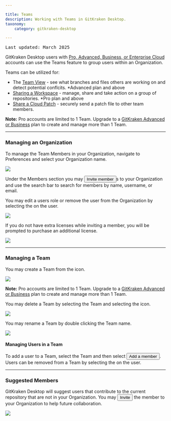 ```yaml
---

title: Teams
description: Working with Teams in GitKraken Desktop.
taxonomy:
    category: gitkraken-desktop

---
```

<kbd>Last updated: March 2025</kbd>

GitKraken Desktop users with <a href="https://www.gitkraken.com/git-client/pricing?source=help_center&product=gitkraken">Pro, Advanced, Business, or Enterprise Cloud</a> accounts can use the Teams feature to group users within an Organization.

Teams can be utilized for:
- The [Team View](/gitkraken-desktop/working-with-repositories/team-view/) - see what branches and files others are working on and detect potential conflcits. *Advanced plan and above
- [Sharing a Workspace](https://help.gitkraken.com/gitkraken-desktop/workspaces/#create-a-cloud-workspace) - manage, share and take action on a group of repositories. *Pro plan and above
- [Share a Cloud Patch](https://help.gitkraken.com/gitkraken-desktop/experimental-features) - securely send a patch file to other team members.


<div class='callout callout--basic'>
    <p><strong>Note:</strong> Pro accounts are limited to 1 Team. Upgrade to a <a href="https://gitkraken.dev/subscription?source=help_center&product=gitkraken">GitKraken Advanced or Business</a> plan to create and manage more than 1 Team.
</div>

***

### Managing an Organization

To manage the Team Members in your Organization, navigate to Preferences <i class="fas fa-cog"></i> and select your Organization name.

<img src="/wp-content/uploads/organization.png" srcset="/wp-content/uploads/organization@2x.png" class="help-center-img img-bordered">

Under the Members section you may <button class="button button--success button--ui button--nolink">Invite member</button>s to your Organization and use the search bar to search for members by name, username, or email.

You may edit a users role or remove the user from the Organization by selecting the <i class="fas fa-ellipsis-h"></i> on the user.

<img src="/wp-content/uploads/edit-users.png" srcset="/wp-content/uploads/edit-users@2x.png" class="help-center-img img-bordered">

If you do not have extra licenses while inviting a member, you will be prompted to purchase an additional license.

<img src="/wp-content/uploads/add-user-2.png" srcset="/wp-content/uploads/add-user-2@2x.png" class="help-center-img img-bordered">

***

### Managing a Team

You may create a Team from the <i class="fas fa-plus-square" style="color:green"></i> icon.

<img src="/wp-content/uploads/add-team.png" srcset="/wp-content/uploads/add-team@2x.png" class="help-center-img img-bordered">

<div class='callout callout--basic'>
    <p><strong>Note:</strong> Pro accounts are limited to 1 Team. Upgrade to a <a href="https://gitkraken.dev/subscription?source=help_center&product=gitkraken">GitKraken Advanced or Business</a> plan to create and manage more than 1 Team.
</div>

You may delete a Team by selecting the Team and selecting the <i class="fas fa-ellipsis-h"></i> icon.

<img src="/wp-content/uploads/delete-team.png" srcset="/wp-content/uploads/delete-team@2x.png" class="help-center-img img-bordered">


You may rename a Team by double clicking the Team name.

<img src="/wp-content/uploads/rename-team.png" srcset="/wp-content/uploads/rename-team@2x.png" class="help-center-img img-bordered">


#### Managing Users in a Team

To add a user to a Team, select the Team and then select <button class="button button--success button--ui button--nolink">Add a member</button>. Users can be removed from a Team by selecting the <i class="fas fa-ellipsis-h"></i> on the user.

***

### Suggested Members

GitKraken Desktop will suggest users that contribute to the current repository that are not in your Organization. You may <button class="button button--success button--ui button--nolink">Invite</button> the member to your Organization to help future collaboration.

<img src="/wp-content/uploads/suggested-members.png" srcset="/wp-content/uploads/suggested-members@2x.png" class="help-center-img img-bordered">